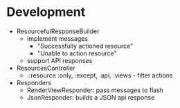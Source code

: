 # Development

- ResourcefulResponseBuilder
  - implement messages
    - "Successfully actioned resource"
    - "Unable to action resource"
  - support API responses
- ResourcesController
  - ::resource :only, :except, :api, :views - filter actions
- Responders
  - RenderViewResponder: pass messages to flash
  - JsonResponder: builds a JSON api response
